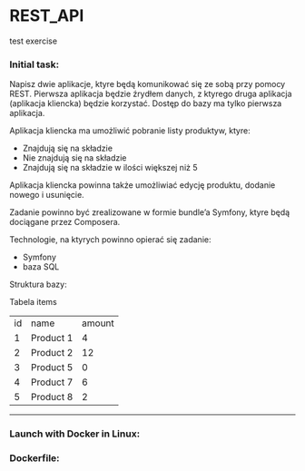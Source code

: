 # REST_API
test exercise


### Initial task: 

Napisz dwie aplikacje, ktуre będą komunikować się ze sobą przy pomocy REST. Pierwsza aplikacja 
będzie źrуdłem danych, z ktуrego druga aplikacja (aplikacja kliencka) będzie korzystać. Dostęp do bazy 
ma tylko pierwsza aplikacja. 

Aplikacja kliencka ma umożliwić pobranie listy produktуw, ktуre: 
- Znajdują się na składzie
- Nie znajdują się na składzie
- Znajdują się na składzie w ilości większej niż 5 

Aplikacja kliencka powinna także umożliwiać edycję produktu, dodanie nowego i usunięcie.


Zadanie powinno być zrealizowane w formie bundle’a Symfony, ktуre będą dociągane przez 
Composera.


Technologie, na ktуrych powinno opierać się zadanie: 
- Symfony  
- baza SQL 

Struktura bazy:

Tabela items

<table>
  <tr>
    <td>id</td><td>name</td><td>amount</td>
  </tr>
  <tr>
    <td>1</td><td>Product 1</td><td>4</td>
  </tr>
  <tr>
    <td>2</td><td>Product 2</td><td>12</td>
  </tr>
  <tr>
    <td>3</td><td>Product 5</td><td>0</td>
  </tr>
  <tr>
    <td>4</td><td>Product 7</td><td>6</td>
  </tr>
  <tr>
    <td>5</td><td>Product 8</td><td>2</td>
  </tr>
</table>



***

### Launch with Docker in Linux:


### Dockerfile:



